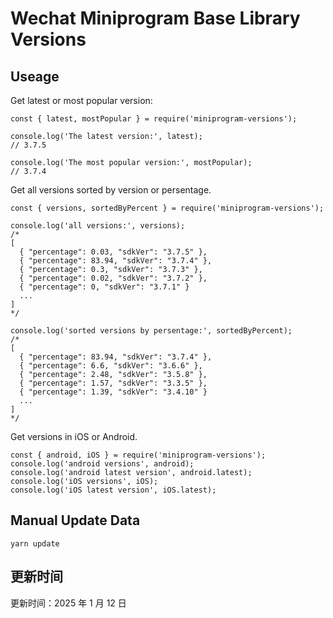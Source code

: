 
# Wechat Miniprogram Base Library Versions

## Useage

Get latest or most popular version:

```;
const { latest, mostPopular } = require('miniprogram-versions');

console.log('The latest version:', latest);
// 3.7.5

console.log('The most popular version:', mostPopular);
// 3.7.4

```

Get all versions sorted by version or persentage.

```
const { versions, sortedByPercent } = require('miniprogram-versions');

console.log('all versions:', versions);
/*
[
  { "percentage": 0.03, "sdkVer": "3.7.5" },
  { "percentage": 83.94, "sdkVer": "3.7.4" },
  { "percentage": 0.3, "sdkVer": "3.7.3" },
  { "percentage": 0.02, "sdkVer": "3.7.2" },
  { "percentage": 0, "sdkVer": "3.7.1" }
  ...
]
*/

console.log('sorted versions by persentage:', sortedByPercent);
/*
[
  { "percentage": 83.94, "sdkVer": "3.7.4" },
  { "percentage": 6.6, "sdkVer": "3.6.6" },
  { "percentage": 2.48, "sdkVer": "3.5.8" },
  { "percentage": 1.57, "sdkVer": "3.3.5" },
  { "percentage": 1.39, "sdkVer": "3.4.10" }
  ...
]
*/
```

Get versions in iOS or Android.

```
const { android, iOS } = require('miniprogram-versions');
console.log('android versions', android);
console.log('android latest version', android.latest);
console.log('iOS versions', iOS);
console.log('iOS latest version', iOS.latest);
```

## Manual Update Data

```
yarn update
```

## 更新时间

更新时间：2025 年 1 月 12 日
